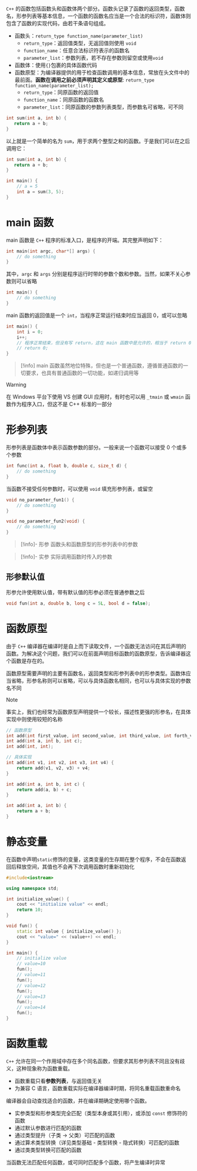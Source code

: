 `C++` 的函数包括函数头和函数体两个部分。函数头记录了函数的返回类型，函数名，形参列表等基本信息，一个函数的函数名应当是一个合法的标识符，函数体则包含了函数的实现代码，由若干条语句组成。
- 函数头：`return_type function_name(parameter_list)`
	-   `return_type`：返回值类型，无返回值则使用 `void`
	-   `function_name`：任意合法标识符表示的函数名
	-   `parameter_list`：参数列表，若不存在参数则留空或使用`void`
- 函数体：使用`{}`包裹的具体函数代码
- 函数原型：为编译器提供的用于检查函数调用的基本信息，常放在头文件中的最前面。**函数在调用之前必须声明其定义或原型**: `return_type function_name(parameter_list);`
	-   `return_type`：同原函数的返回值
	-   `function_name`：同原函数的函数名
	-   `parameter_list`：同原函数的参数列表类型，而参数名可省略，可不同

```C++
int sum(int a, int b) {
   return a + b;
}
```

以上就是一个简单的名为 `sum`，用于求两个整型之和的函数。于是我们可以在之后调用它：

```C++
int sum(int a, int b) {
   return a + b;
}

int main() {
    // a = 5
    int a = sum(3, 5);
}
```

# main 函数

main 函数是 `C++` 程序的标准入口，是程序的开端。其完整声明如下：

```c++
int main(int argc, char*[] args) {
    // do something
}
```

其中，`argc` 和 `args` 分别是程序运行时带的参数个数和参数。当然，如果不关心参数则可以省略

```c++
int main() {
    // do something
}
```

main  函数的返回值是一个 `int`，当程序正常运行结束时应当返回 0，或可以忽略

```c++
int main() {
    int i = 0;
    i++;
    // 程序正常结束，但没有写 return，这在 main 函数中是允许的，相当于 return 0
    // return 0;
}
```

> [!info]
> main 函数虽然地位特殊，但也是一个普通函数，遵循普通函数的一切要求，也具有普通函数的一切功能，如递归调用等

> [!warning]
> 在 Windows 平台下使用 VS 创建 GUI 应用时，有时也可以用 `_tmain` 或 `wmain` 函数作为程序入口，但这不是 C++ 标准的一部分
# 形参列表

形参列表是函数体中表示函数参数的部分。一般来说一个函数可以接受 0 个或多个参数

```c++
int func(int a, float b, double c, size_t d) {
    // do something
}
```

当函数不接受任何参数时，可以使用 `void` 填充形参列表，或留空

```c++
void no_parameter_fun1() {
    // do something
}

void no_parameter_fun2(void) {
    // do something
}
```

> [!info]- 形参
> 函数头和函数原型的形参列表中的参数

> [!info]- 实参
> 实际调用函数时传入的参数
## 形参默认值

形参允许使用默认值，带有默认值的形参必须在普通参数之后

```c++
void fun(int a, double b, long c = 5L, bool d = false);
```

# 函数原型

由于 `C++` 编译器在编译时是自上而下读取文件，一个函数无法访问在其后声明的函数。为解决这个问题，我们可以在前面声明目标函数的函数原型，告诉编译器这个函数是存在的。

函数原型需要声明的主要有函数名，返回类型和形参列表中的形参类型。函数体应当省略，形参名称则可以省略，可以与具体函数名相同，也可以与具体实现的参数名不同

> [!note]
> 事实上，我们也经常为函数原型声明提供一个较长，描述性更强的形参名，在具体实现中则使用较短的名称

```c++
// 函数原型
int add(int first_value, int second_value, int third_value, int forth_value);
int add(int a, int b, int c);
int add(int, int);

// 具体实现
int add(int v1, int v2, int v3, int v4) {
    return add(v1, v2, v3) + v4;
}

int add(int a, int b, int c) {
    return add(a, b) + c;
}

int add(int a, int b) {
    return a + b;
}
```

# 静态变量

在函数中声明`static`修饰的变量，这类变量的生存期在整个程序，不会在函数返回后释放空间，其值也不会再下次调用函数时重新初始化

```c++
#include<iostream>

using namespace std;

int initialize_value() {
    cout << "initialize value" << endl;
    return 10;
}

void fun() {
    static int value { initialize_value() };
    cout << "value=" << (value++) << endl;
}

int main() {
    // initialize value
    // value=10
    fun();
    // value=11
    fun();
    // value=12
    fun();
    // value=13
    fun();
    // value=14
    fun();
}
```

# 函数重载

`C++` 允许在同一个作用域中存在多个同名函数，但要求其形参列表不同且没有歧义，这种现象称为函数重载。
-   函数重载只看**参数列表**，与返回值无关
-   为兼容 C 语言，函数重载实际在编译器编译时期，将同名重载函数重命名

编译器会自动查找适合的函数，并在编译期确定使用哪个函数。
-   实参类型和形参类型完全匹配（类型本身或其引用），或添加 `const` 修饰符的函数
-   通过默认参数进行匹配的函数
-   通过类型提升（子类 -> 父类）可匹配的函数
-   通过算术类型转换（详见类型基础 - 类型转换 - 隐式转换）可匹配的函数
-   通过类类型转换可匹配的函数

当函数无法匹配任何函数，或可同时匹配多个函数，将产生编译时异常
